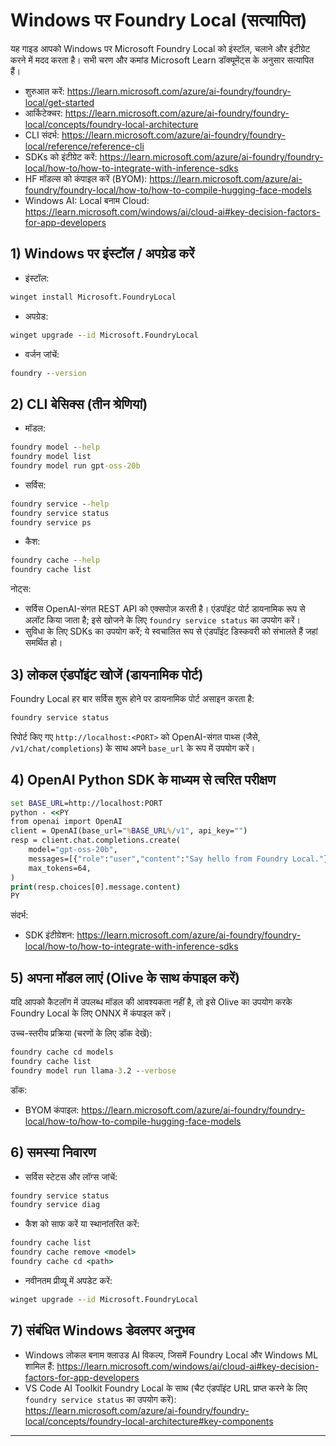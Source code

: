 <!--
CO_OP_TRANSLATOR_METADATA:
{
  "original_hash": "070a706937c5ac9feb45693b8c572d25",
  "translation_date": "2025-09-22T13:42:00+00:00",
  "source_file": "Module07/foundrylocal.md",
  "language_code": "hi"
}
-->
# Windows पर Foundry Local (सत्यापित)

यह गाइड आपको Windows पर Microsoft Foundry Local को इंस्टॉल, चलाने और इंटीग्रेट करने में मदद करता है। सभी चरण और कमांड Microsoft Learn डॉक्यूमेंट्स के अनुसार सत्यापित हैं।

- शुरुआत करें: https://learn.microsoft.com/azure/ai-foundry/foundry-local/get-started
- आर्किटेक्चर: https://learn.microsoft.com/azure/ai-foundry/foundry-local/concepts/foundry-local-architecture
- CLI संदर्भ: https://learn.microsoft.com/azure/ai-foundry/foundry-local/reference/reference-cli
- SDKs को इंटीग्रेट करें: https://learn.microsoft.com/azure/ai-foundry/foundry-local/how-to/how-to-integrate-with-inference-sdks
- HF मॉडल्स को कंपाइल करें (BYOM): https://learn.microsoft.com/azure/ai-foundry/foundry-local/how-to/how-to-compile-hugging-face-models
- Windows AI: Local बनाम Cloud: https://learn.microsoft.com/windows/ai/cloud-ai#key-decision-factors-for-app-developers

## 1) Windows पर इंस्टॉल / अपग्रेड करें

- इंस्टॉल:
```cmd
winget install Microsoft.FoundryLocal
```
- अपग्रेड:
```cmd
winget upgrade --id Microsoft.FoundryLocal
```
- वर्जन जांचें:
```cmd
foundry --version
```

## 2) CLI बेसिक्स (तीन श्रेणियां)

- मॉडल:
```cmd
foundry model --help
foundry model list
foundry model run gpt-oss-20b
```
- सर्विस:
```cmd
foundry service --help
foundry service status
foundry service ps
```
- कैश:
```cmd
foundry cache --help
foundry cache list
```

नोट्स:
- सर्विस OpenAI-संगत REST API को एक्सपोज़ करती है। एंडपॉइंट पोर्ट डायनामिक रूप से अलॉट किया जाता है; इसे खोजने के लिए `foundry service status` का उपयोग करें।
- सुविधा के लिए SDKs का उपयोग करें; ये स्वचालित रूप से एंडपॉइंट डिस्कवरी को संभालते हैं जहां समर्थित हो।

## 3) लोकल एंडपॉइंट खोजें (डायनामिक पोर्ट)

Foundry Local हर बार सर्विस शुरू होने पर डायनामिक पोर्ट असाइन करता है:
```cmd
foundry service status
```
रिपोर्ट किए गए `http://localhost:<PORT>` को OpenAI-संगत पाथ्स (जैसे, `/v1/chat/completions`) के साथ अपने `base_url` के रूप में उपयोग करें।

## 4) OpenAI Python SDK के माध्यम से त्वरित परीक्षण

```cmd
set BASE_URL=http://localhost:PORT
python - <<PY
from openai import OpenAI
client = OpenAI(base_url="%BASE_URL%/v1", api_key="")
resp = client.chat.completions.create(
    model="gpt-oss-20b",
    messages=[{"role":"user","content":"Say hello from Foundry Local."}],
    max_tokens=64,
)
print(resp.choices[0].message.content)
PY
```
संदर्भ:
- SDK इंटीग्रेशन: https://learn.microsoft.com/azure/ai-foundry/foundry-local/how-to/how-to-integrate-with-inference-sdks

## 5) अपना मॉडल लाएं (Olive के साथ कंपाइल करें)

यदि आपको कैटलॉग में उपलब्ध मॉडल की आवश्यकता नहीं है, तो इसे Olive का उपयोग करके Foundry Local के लिए ONNX में कंपाइल करें।

उच्च-स्तरीय प्रक्रिया (चरणों के लिए डॉक देखें):
```cmd
foundry cache cd models
foundry cache list
foundry model run llama-3.2 --verbose
```
डॉक:
- BYOM कंपाइल: https://learn.microsoft.com/azure/ai-foundry/foundry-local/how-to/how-to-compile-hugging-face-models

## 6) समस्या निवारण

- सर्विस स्टेटस और लॉग्स जांचें:
```cmd
foundry service status
foundry service diag
```
- कैश को साफ करें या स्थानांतरित करें:
```cmd
foundry cache list
foundry cache remove <model>
foundry cache cd <path>
```
- नवीनतम प्रीव्यू में अपडेट करें:
```cmd
winget upgrade --id Microsoft.FoundryLocal
```

## 7) संबंधित Windows डेवलपर अनुभव

- Windows लोकल बनाम क्लाउड AI विकल्प, जिसमें Foundry Local और Windows ML शामिल हैं:
  https://learn.microsoft.com/windows/ai/cloud-ai#key-decision-factors-for-app-developers
- VS Code AI Toolkit Foundry Local के साथ (चैट एंडपॉइंट URL प्राप्त करने के लिए `foundry service status` का उपयोग करें):
  https://learn.microsoft.com/azure/ai-foundry/foundry-local/concepts/foundry-local-architecture#key-components

---

